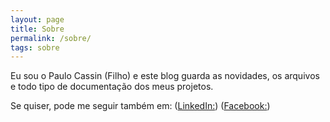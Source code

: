 ```yaml
---
layout: page
title: Sobre
permalink: /sobre/
tags: sobre
---
```


Eu sou o Paulo Cassin (Filho) e este blog guarda as novidades, os arquivos e todo tipo de documentação dos meus projetos.

Se quiser, pode me seguir também em:
([LinkedIn:](http://linkedin/in/pccassin))
([Facebook:](http://fb.com/cassinpaulo))

